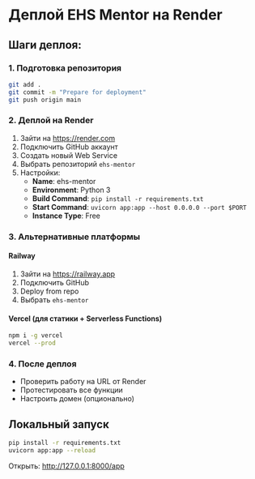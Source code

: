 # Деплой EHS Mentor на Render

## Шаги деплоя:

### 1. Подготовка репозитория
```bash
git add .
git commit -m "Prepare for deployment"
git push origin main
```

### 2. Деплой на Render
1. Зайти на https://render.com
2. Подключить GitHub аккаунт
3. Создать новый Web Service
4. Выбрать репозиторий `ehs-mentor`
5. Настройки:
   - **Name**: ehs-mentor
   - **Environment**: Python 3
   - **Build Command**: `pip install -r requirements.txt`
   - **Start Command**: `uvicorn app:app --host 0.0.0.0 --port $PORT`
   - **Instance Type**: Free

### 3. Альтернативные платформы

#### Railway
1. Зайти на https://railway.app
2. Подключить GitHub
3. Deploy from repo
4. Выбрать `ehs-mentor`

#### Vercel (для статики + Serverless Functions)
```bash
npm i -g vercel
vercel --prod
```

### 4. После деплоя
- Проверить работу на URL от Render
- Протестировать все функции
- Настроить домен (опционально)

## Локальный запуск
```bash
pip install -r requirements.txt
uvicorn app:app --reload
```

Открыть: http://127.0.0.1:8000/app